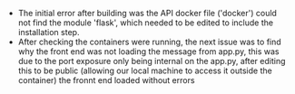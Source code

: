 - The initial error after building was the API docker file ('docker') could not find the module 'flask', which needed to be edited to include the installation step.
- After checking the containers were running, the next issue was to find why the front end was not loading the message from app.py, this was due to the port exposure only being internal on the app.py, after editing this to be public (allowing our local machine to access it outside the container) the fronnt end loaded without errors 
